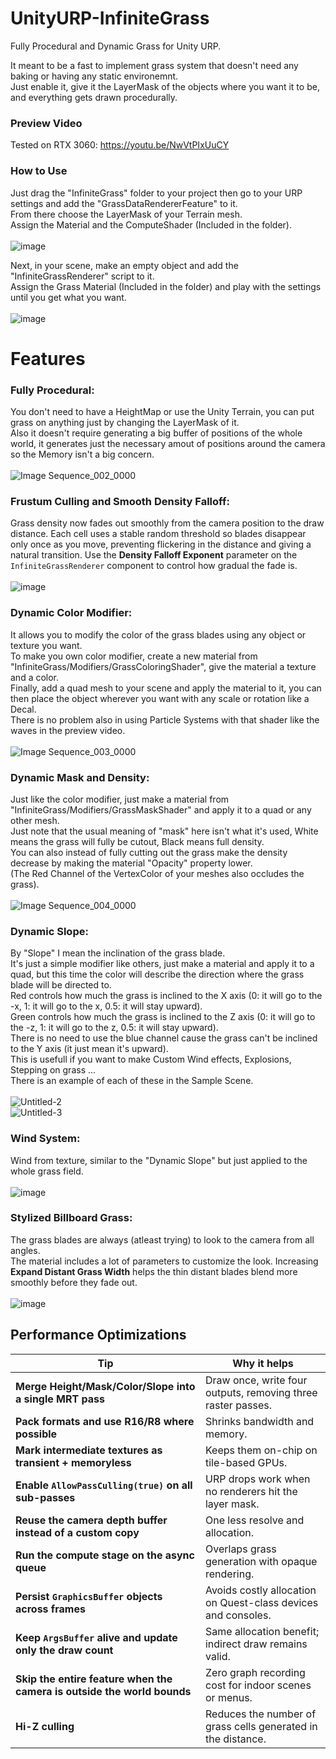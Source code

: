 # UnityURP-InfiniteGrass
Fully Procedural and Dynamic Grass for Unity URP.

It meant to be a fast to implement grass system that doesn't need any baking or having any static environemnt.</br>
Just enable it, give it the LayerMask of the objects where you want it to be, and everything gets drawn procedurally.

### Preview Video
Tested on RTX 3060: https://youtu.be/NwVtPIxUuCY

### How to Use
Just drag the "InfiniteGrass" folder to your project then go to your URP settings and add the "GrassDataRendererFeature" to it.</br>
From there choose the LayerMask of your Terrain mesh.</br>
Assign the Material and the ComputeShader (Included in the folder).</br></br>
![image](https://github.com/user-attachments/assets/c673ac00-ec45-4300-847a-7854c105efff)

Next, in your scene, make an empty object and add the "InfiniteGrassRenderer" script to it.</br>
Assign the Grass Material (Included in the folder) and play with the settings until you get what you want.</br></br>
![image](https://github.com/user-attachments/assets/cd034441-e707-45ac-88bc-c103c21d3713)

# Features
### Fully Procedural:
You don't need to have a HeightMap or use the Unity Terrain, you can put grass on anything just by changing the LayerMask of it.</br>
Also it doesn't require generating a big buffer of positions of the whole world, it generates just the necessary amout of positions around the camera so the Memory isn't a big concern.</br></br>
![Image Sequence_002_0000](https://github.com/user-attachments/assets/1ef15340-b6bd-45e2-a17c-22448ebb8732)

### Frustum Culling and Smooth Density Falloff:
Grass density now fades out smoothly from the camera position to the draw
distance. Each cell uses a stable random threshold so blades disappear only
once as you move, preventing flickering in the distance and giving a natural
transition. Use the **Density Falloff Exponent** parameter on the
`InfiniteGrassRenderer` component to control how gradual the fade is.</br></br>
![image](https://github.com/user-attachments/assets/0ae48893-7149-47f1-a846-949183c8e9d9)

### Dynamic Color Modifier:
It allows you to modify the color of the grass blades using any object or texture you want.</br>
To make you own color modifier, create a new material from "InfiniteGrass/Modifiers/GrassColoringShader", give the material a texture and a color.</br>
Finally, add a quad mesh to your scene and apply the material to it, you can then place the object wherever you want with any scale or rotation like a Decal.</br>
There is no problem also in using Particle Systems with that shader like the waves in the preview video.</br></br>
![Image Sequence_003_0000](https://github.com/user-attachments/assets/c1d1bef9-d3d2-4689-b8f1-3ebd2f0f75ae)

### Dynamic Mask and Density:
Just like the color modifier, just make a material from "InfiniteGrass/Modifiers/GrassMaskShader" and apply it to a quad or any other mesh.</br>
Just note that the usual meaning of "mask" here isn't what it's used, White means the grass will fully be cutout, Black means full density.</br>
You can also instead of fully cutting out the grass make the density decrease by making the material "Opacity" property lower.</br>
(The Red Channel of the VertexColor of your meshes also occludes the grass).</br></br>
![Image Sequence_004_0000](https://github.com/user-attachments/assets/8e0fd3b1-f24f-44ed-994a-d8989242ac0d)

### Dynamic Slope:
By "Slope" I mean the inclination of the grass blade.</br>
It's just a simple modifier like others, just make a material and apply it to a quad, but this time the color will describe the direction where the grass blade will be directed to.</br>
Red controls how much the grass is inclined to the X axis (0: it will go to the -x, 1: it will go to the x, 0.5: it will stay upward).</br>
Green controls how much the grass is inclined to the Z axis (0: it will go to the -z, 1: it will go to the z, 0.5: it will stay upward).</br>
There is no need to use the blue channel cause the grass can't be inclined to the Y axis (it just mean it's upward).</br>
This is usefull if you want to make Custom Wind effects, Explosions, Stepping on grass ...</br>
There is an example of each of these in the Sample Scene.</br></br>
![Untitled-2](https://github.com/user-attachments/assets/17bacc32-a0c8-4479-a7a0-0e5ab7627c91)</br>
![Untitled-3](https://github.com/user-attachments/assets/2039ce7d-0d3f-44df-aef9-023f2bc67a9f)

### Wind System:
Wind from texture, similar to the "Dynamic Slope" but just applied to the whole grass field.</br></br>
![image](https://github.com/user-attachments/assets/fea2e411-ed77-45cb-87d9-c170cae28fe9)

### Stylized Billboard Grass:
The grass blades are always (atleast trying) to look to the camera from all angles.</br>
The material includes a lot of parameters to customize the look. Increasing
**Expand Distant Grass Width** helps the thin distant blades blend more smoothly
before they fade out.</br></br>
![image](https://github.com/user-attachments/assets/ca5d7ff4-063a-49a3-bebb-c8bc92162576)

## Performance Optimizations  <!-- NEW -->
| Tip                                                                     | Why it helps                                                   |
|-------------------------------------------------------------------------|----------------------------------------------------------------|
| **Merge Height/Mask/Color/Slope into a single MRT pass**                | Draw once, write four outputs, removing three raster passes.   |
| **Pack formats and use R16/R8 where possible**                          | Shrinks bandwidth and memory.                                  |
| **Mark intermediate textures as transient + memoryless**                | Keeps them on-chip on tile-based GPUs.                         |
| **Enable `AllowPassCulling(true)` on all sub-passes**                   | URP drops work when no renderers hit the layer mask.           |
| **Reuse the camera depth buffer instead of a custom copy**              | One less resolve and allocation.                               |
| **Run the compute stage on the async queue**                            | Overlaps grass generation with opaque rendering.               |
| **Persist `GraphicsBuffer` objects across frames**                      | Avoids costly allocation on Quest-class devices and consoles.  |
| **Keep `ArgsBuffer` alive and update only the draw count**              | Same allocation benefit; indirect draw remains valid.          |
| **Skip the entire feature when the camera is outside the world bounds** | Zero graph recording cost for indoor scenes or menus.          |
| **Hi-Z culling**                                                        | Reduces the number of grass cells generated in the distance.   |